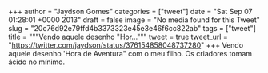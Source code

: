 
+++
author = "Jaydson Gomes"
categories = ["tweet"]
date = "Sat Sep 07 01:28:01 +0000 2013"
draft = false
image = "No media found for this Tweet"
slug = "20c76d92e79ffd4b3373323e45e3e46f6cc822ab"
tags = ["tweet"]
title = """Vendo aquele desenho "Hor..."""
tweet = true
tweet_url = "https://twitter.com/jaydson/status/376154858048737280"
+++
Vendo aquele desenho 'Hora de Aventura" com o meu filho. Os criadores tomam ácido no mínimo.
